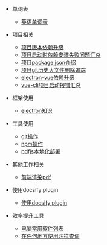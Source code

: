 - 单词表
  - [英语单词表](dicts/dict.md)

- 项目相关
  - [项目版本依赖升级](usage-project/项目版本升级.md)
  - [项目启动时依赖安装失败问题汇总](usage-project/%E9%A1%B9%E7%9B%AE%E5%90%AF%E5%8A%A8%E5%AE%89%E8%A3%85%E4%BE%9D%E8%B5%96%E5%A4%B1%E8%B4%A5%E9%97%AE%E9%A2%98%E6%B1%87%E6%80%BB.md)
  - [项目package.json介绍](usage-project/%E9%A1%B9%E7%9B%AEpackage.json%E4%BB%8B%E7%BB%8D.md)
  - [项目git历史大文件删除追踪](usage-project/git%E5%8E%86%E5%8F%B2%E5%A4%A7%E6%96%87%E4%BB%B6%E5%88%A0%E9%99%A4%E8%BF%BD%E8%B8%AA.md)
  - [electron-vue依赖升级](usage-project/electron-vue%E4%BE%9D%E8%B5%96%E5%8D%87%E7%BA%A7.md)
  - [vue-cli项目启动报错汇总](usage-project/vue-cli项目启动报错汇总.md)

- 框架使用
  - [electron知识](usage-frame/electron%E7%9F%A5%E8%AF%86.md)

- 工具使用
  - [git操作](usage-tool/git%E6%93%8D%E4%BD%9C.md)
  - [npm操作](usage-tool/npm%E6%93%8D%E4%BD%9C.md)
  - [pdfjs本地化部署](usage-tool/pdfjs本地部署.md)

- 其他工作相关
  - [前端渲染pdf](usage-other/%E5%89%8D%E7%AB%AF%E6%B8%B2%E6%9F%93pdf.md)

- 使用docsify plugin
  - [使用docsify plugin](usage-tool/usage-docsify-plugin.md)

- 效率提升工具
  - [电脑常用软件列表](usage-work-tool/电脑常用软件列表.md)
  - [在任何地方使用沙拉查词](usage-work-tool/沙拉查词.md)
